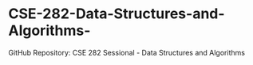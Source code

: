 # CSE-282-Data-Structures-and-Algorithms-
 GitHub Repository: CSE 282 Sessional - Data Structures and Algorithms
